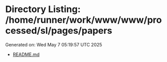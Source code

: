 # Directory Listing: /home/runner/work/www/www/processed/sl/pages/papers
Generated on: Wed May  7 05:19:57 UTC 2025

- [README.md](README.md)
